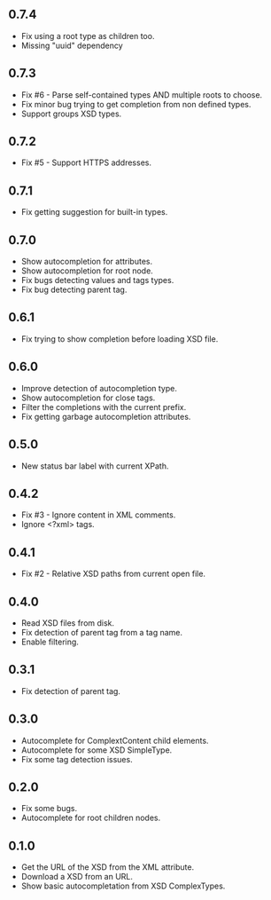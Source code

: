 ## 0.7.4
* Fix using a root type as children too.
* Missing "uuid" dependency

## 0.7.3
* Fix #6 - Parse self-contained types AND multiple roots to choose.
* Fix minor bug trying to get completion from non defined types.
* Support groups XSD types.

## 0.7.2
* Fix #5 - Support HTTPS addresses.

## 0.7.1
* Fix getting suggestion for built-in types.

## 0.7.0
* Show autocompletion for attributes.
* Show autocompletion for root node.
* Fix bugs detecting values and tags types.
* Fix bug detecting parent tag.

## 0.6.1
* Fix trying to show completion before loading XSD file.

## 0.6.0
* Improve detection of autocompletion type.
* Show autocompletion for close tags.
* Filter the completions with the current prefix.
* Fix getting garbage autocompletion attributes.

## 0.5.0
* New status bar label with current XPath.

## 0.4.2
* Fix #3 - Ignore content in XML comments.
* Ignore <?xml> tags.

## 0.4.1
* Fix #2 - Relative XSD paths from current open file.

## 0.4.0
* Read XSD files from disk.
* Fix detection of parent tag from a tag name.
* Enable filtering.

## 0.3.1
* Fix detection of parent tag.

## 0.3.0
* Autocomplete for ComplextContent child elements.
* Autocomplete for some XSD SimpleType.
* Fix some tag detection issues.

## 0.2.0
* Fix some bugs.
* Autocomplete for root children nodes.

## 0.1.0
* Get the URL of the XSD from the XML attribute.
* Download a XSD from an URL.
* Show basic autocompletation from XSD ComplexTypes.
